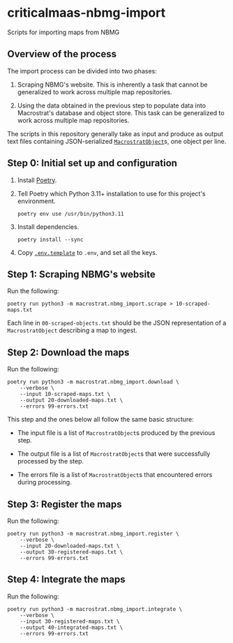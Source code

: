 # criticalmaas-nbmg-import

Scripts for importing maps from NBMG


## Overview of the process

The import process can be divided into two phases:

1. Scraping NBMG's website. This is inherently a task that cannot be
   generalized to work across multiple map repositories.

2. Using the data obtained in the previous step to populate data into
   Macrostrat's database and object store. This task can be generalized to
   work across multiple map repositories.

The scripts in this repository generally take as input and produce as output
text files containing JSON-serialized
[`MacrostratObject`](macrostrat/nbmg_import/types.py)s, one object per line.


## Step 0: Initial set up and configuration

1. Install [Poetry](https://python-poetry.org/).

2. Tell Poetry which Python 3.11+ installation to use for this project's environment.

       poetry env use /usr/bin/python3.11

3. Install dependencies.

       poetry install --sync

4. Copy [`.env.template`](.env.template) to `.env`, and set all the keys.


## Step 1: Scraping NBMG's website

Run the following:

    poetry run python3 -m macrostrat.nbmg_import.scrape > 10-scraped-maps.txt

Each line in `00-scraped-objects.txt` should be the JSON representation of
a `MacrostratObject` describing a map to ingest.


## Step 2: Download the maps

Run the following:

    poetry run python3 -m macrostrat.nbmg_import.download \
        --verbose \
        --input 10-scraped-maps.txt \
        --output 20-downloaded-maps.txt \
        --errors 99-errors.txt

This step and the ones below all follow the same basic structure:

* The input file is a list of `MacrostratObject`s produced by the previous
  step.

* The output file is a list of `MacrostratObject`s that were successfully
  processed by the step.

* The errors file is a list of `MacrostratObject`s that encountered errors
  during processing.


## Step 3: Register the maps

Run the following:

    poetry run python3 -m macrostrat.nbmg_import.register \
        --verbose \
        --input 20-downloaded-maps.txt \
        --output 30-registered-maps.txt \
        --errors 99-errors.txt


## Step 4: Integrate the maps

Run the following:

    poetry run python3 -m macrostrat.nbmg_import.integrate \
        --verbose \
        --input 30-registered-maps.txt \
        --output 40-integrated-maps.txt \
        --errors 99-errors.txt

